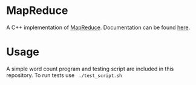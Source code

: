 # MapReduce
A C++ implementation of [MapReduce](https://en.wikipedia.org/wiki/MapReduce). Documentation can be found [here](https://Naksp.github.io/MapReduce/index.html).

# Usage
A simple word count program and testing script are included in this repository. To run tests use <code> ./test_script.sh</code>
